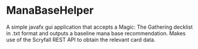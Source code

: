 # ManaBaseHelper
A simple javafx gui application that accepts a Magic: The Gathering decklist in .txt format and outputs a baseline mana base recommendation.
Makes use of the Scryfall REST API to obtain the relevant card data. 
